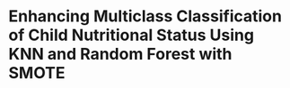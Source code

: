 # Enhancing Multiclass Classification of Child Nutritional Status Using KNN and Random Forest with SMOTE
